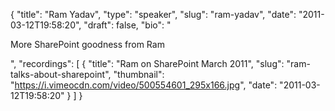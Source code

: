 {
  "title": "Ram Yadav",
  "type": "speaker",
  "slug": "ram-yadav",
  "date": "2011-03-12T19:58:20",
  "draft": false,
  "bio": "<p>More SharePoint goodness from Ram</p>",
  "recordings": [
    {
      "title": "Ram on SharePoint March 2011",
      "slug": "ram-talks-about-sharepoint",
      "thumbnail": "https://i.vimeocdn.com/video/500554601_295x166.jpg",
      "date": "2011-03-12T19:58:20"
    }
  ]
}